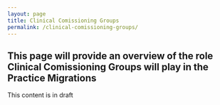 ```yaml
---
layout: page
title: Clinical Comissioning Groups
permalink: /clinical-comissioning-groups/
---
```


## This page will provide an overview of the role Clinical Comissioning Groups will play in the Practice Migrations

This content is in draft
